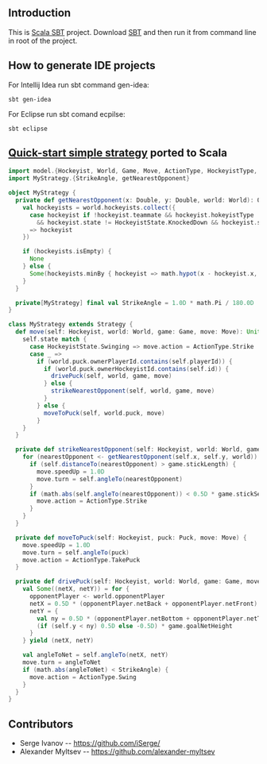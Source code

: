 Introduction
------------

This is [Scala SBT](http://www.scala-sbt.org) project. Download [SBT](http://www.scala-sbt.org/download.html) and then
run it from command line in root of the project.

How to generate IDE projects
----------------------------

For Intellij Idea run sbt command gen-idea:
```shell
sbt gen-idea
```

For Eclipse run sbt comand ecpilse:
```shell
sbt eclipse
```

[Quick-start simple strategy](http://russianaicup.ru/p/quick) ported to Scala
-----------------------------------------------------------------------------

```scala
import model.{Hockeyist, World, Game, Move, ActionType, HockeyistType, HockeyistState, Puck}
import MyStrategy.{StrikeAngle, getNearestOpponent}

object MyStrategy {
  private def getNearestOpponent(x: Double, y: Double, world: World): Option[Hockeyist] = {
    val hockeyists = world.hockeyists.collect({
      case hockeyist if !hockeyist.teammate && hockeyist.hokeyistType != HockeyistType.Goalie
        && hockeyist.state != HockeyistState.KnockedDown && hockeyist.state != HockeyistState.Resting
      => hockeyist
    })

    if (hockeyists.isEmpty) {
      None
    } else {
      Some(hockeyists.minBy { hockeyist => math.hypot(x - hockeyist.x, y - hockeyist.y)})
    }
  }

  private[MyStrategy] final val StrikeAngle = 1.0D * math.Pi / 180.0D
}

class MyStrategy extends Strategy {
  def move(self: Hockeyist, world: World, game: Game, move: Move): Unit = {
    self.state match {
      case HockeyistState.Swinging => move.action = ActionType.Strike
      case _ =>
        if (world.puck.ownerPlayerId.contains(self.playerId)) {
          if (world.puck.ownerHockeyistId.contains(self.id)) {
            drivePuck(self, world, game, move)
          } else {
            strikeNearestOpponent(self, world, game, move)
          }
        } else {
          moveToPuck(self, world.puck, move)
        }
    }
  }

  private def strikeNearestOpponent(self: Hockeyist, world: World, game: Game, move: Move) {
    for (nearestOpponent <- getNearestOpponent(self.x, self.y, world)) {
      if (self.distanceTo(nearestOpponent) > game.stickLength) {
        move.speedUp = 1.0D
        move.turn = self.angleTo(nearestOpponent)
      }
      if (math.abs(self.angleTo(nearestOpponent)) < 0.5D * game.stickSector) {
        move.action = ActionType.Strike
      }
    }
  }

  private def moveToPuck(self: Hockeyist, puck: Puck, move: Move) {
    move.speedUp = 1.0D
    move.turn = self.angleTo(puck)
    move.action = ActionType.TakePuck
  }

  private def drivePuck(self: Hockeyist, world: World, game: Game, move: Move) {
    val Some((netX, netY)) = for {
      opponentPlayer <- world.opponentPlayer
      netX = 0.5D * (opponentPlayer.netBack + opponentPlayer.netFront)
      netY = {
        val ny = 0.5D * (opponentPlayer.netBottom + opponentPlayer.netTop)
        (if (self.y < ny) 0.5D else -0.5D) * game.goalNetHeight
      }
    } yield (netX, netY)

    val angleToNet = self.angleTo(netX, netY)
    move.turn = angleToNet
    if (math.abs(angleToNet) < StrikeAngle) {
      move.action = ActionType.Swing
    }
  }
}
```

Contributors
------------

* Serge Ivanov -- https://github.com/iSerge/
* Alexander Myltsev -- https://github.com/alexander-myltsev
